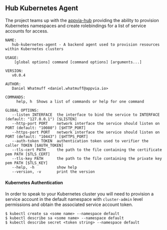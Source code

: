 ## **Hub Kubernetes Agent**

The project teams up with the [appvia-hub](https://github.com/appvia/appvia-hub) providing the ability to provision Kubernetes namespaces and create rolebindings for a list of service accounts for access.

```
NAME:
   hub-kubernetes-agent - A backend agent used to provision resources within Kubernetes clusters

USAGE:
    [global options] command [command options] [arguments...]

VERSION:
   v0.0.4

AUTHOR:
   Daniel Whatmuff <daniel.whatmuff@appvia.io>

COMMANDS:
     help, h  Shows a list of commands or help for one command

GLOBAL OPTIONS:
   --listen INTERFACE  the interface to bind the service to INTERFACE (default: "127.0.0.1") [$LISTEN]
   --http-port PORT    network interface the service should listen on PORT (default: "10080") [$HTTP_PORT]
   --https-port PORT   network interface the service should listen on PORT (default: "10443") [$HTTPS_PORT]
   --auth-token TOKEN  authentication token used to verifier the caller TOKEN [$AUTH_TOKEN]
   --tls-cert PATH     the path to the file containing the certificate pem PATH [$TLS_CERT]
   --tls-key PATH      the path to the file containing the private key pem PATH [$TLS_KEY]
   --help, -h          show help
   --version, -v       print the version
```

#### **Kubernetes Authentication**

In order to speak to your Kubernetes cluster you will need to provision a service account in the default namespace with `cluster-admin` level permissions and obtain the associated service account token.
```
$ kubectl create sa <some name> --namespace default
$ kubectl describe sa <some name> --namespace default
$ kubectl describe secret <token string> --namespace default
```
